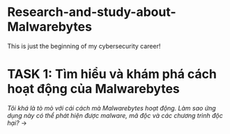# Research-and-study-about-Malwarebytes
This is just the beginning of my cybersecurity career!
<h1>TASK 1: Tìm hiểu và khám phá cách hoạt động của Malwarebytes</h1>

*Tôi khá là tò mò với cái cách mà Malwarebytes hoạt động. Làm sao ứng dụng này có thể phát hiện được malware, mã độc và các chương trình độc hại?*
→ 

 
